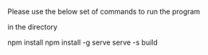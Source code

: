 Please use the below set of commands to run the program 

in the directory 

npm install
 npm install -g serve
 serve -s build
